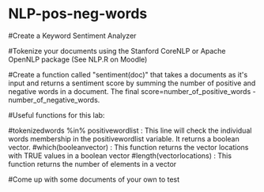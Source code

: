 # NLP-pos-neg-words

#Create a Keyword Sentiment Analyzer

#Tokenize your documents using the Stanford CoreNLP or Apache OpenNLP package (See NLP.R on Moodle)

#Create a function called "sentiment(doc)" that takes a documents as it's input and returns a sentiment score by summing the number of positive and negative words in a document.  The final score=number_of_positive_words - number_of_negative_words.


#Useful functions for this lab:
  
#tokenizedwords %in% positivewordlist     :  This line will check the individual words membership in the positivewordlist variable.  It returns a boolean vector.
#which(booleanvector)                     :  This function returns the vector locations with TRUE values in a boolean vector
#length(vectorlocations)                  :  This function returns the number of elements in a vector

#Come up with some documents of your own to test

